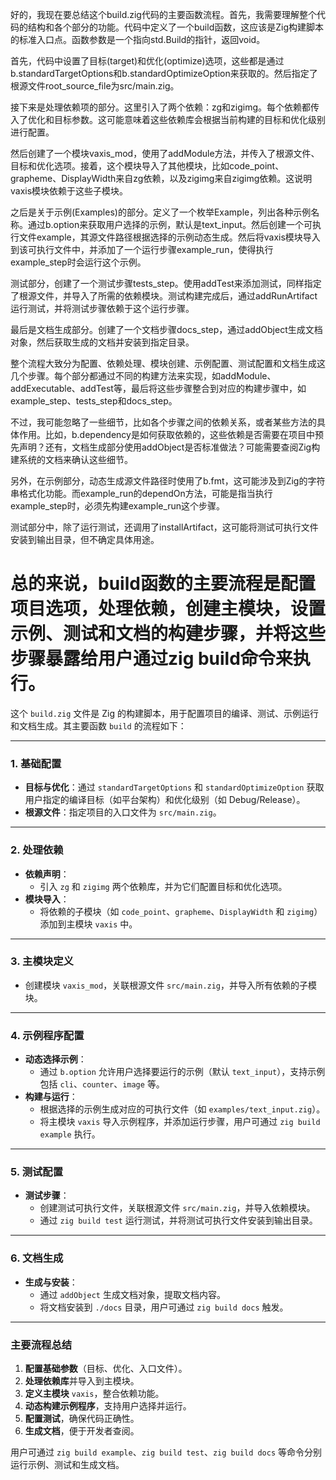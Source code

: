 好的，我现在要总结这个build.zig代码的主要函数流程。首先，我需要理解整个代码的结构和各个部分的功能。代码中定义了一个build函数，这应该是Zig构建脚本的标准入口点。函数参数是一个指向std.Build的指针，返回void。

首先，代码中设置了目标(target)和优化(optimize)选项，这些都是通过b.standardTargetOptions和b.standardOptimizeOption来获取的。然后指定了根源文件root_source_file为src/main.zig。

接下来是处理依赖项的部分。这里引入了两个依赖：zg和zigimg。每个依赖都传入了优化和目标参数。这可能意味着这些依赖库会根据当前构建的目标和优化级别进行配置。

然后创建了一个模块vaxis_mod，使用了addModule方法，并传入了根源文件、目标和优化选项。接着，这个模块导入了其他模块，比如code_point、grapheme、DisplayWidth来自zg依赖，以及zigimg来自zigimg依赖。这说明vaxis模块依赖于这些子模块。

之后是关于示例(Examples)的部分。定义了一个枚举Example，列出各种示例名称。通过b.option来获取用户选择的示例，默认是text_input。然后创建一个可执行文件example，其源文件路径根据选择的示例动态生成。然后将vaxis模块导入到该可执行文件中，并添加了一个运行步骤example_run，使得执行example_step时会运行这个示例。

测试部分，创建了一个测试步骤tests_step。使用addTest来添加测试，同样指定了根源文件，并导入了所需的依赖模块。测试构建完成后，通过addRunArtifact运行测试，并将测试步骤依赖于这个运行步骤。

最后是文档生成部分。创建了一个文档步骤docs_step，通过addObject生成文档对象，然后获取生成的文档并安装到指定目录。

整个流程大致分为配置、依赖处理、模块创建、示例配置、测试配置和文档生成这几个步骤。每个部分都通过不同的构建方法来实现，如addModule、addExecutable、addTest等，最后将这些步骤整合到对应的构建步骤中，如example_step、tests_step和docs_step。

不过，我可能忽略了一些细节，比如各个步骤之间的依赖关系，或者某些方法的具体作用。比如，b.dependency是如何获取依赖的，这些依赖是否需要在项目中预先声明？还有，文档生成部分使用addObject是否标准做法？可能需要查阅Zig构建系统的文档来确认这些细节。

另外，在示例部分，动态生成源文件路径时使用了b.fmt，这可能涉及到Zig的字符串格式化功能。而example_run的dependOn方法，可能是指当执行example_step时，必须先构建example_run这个步骤。

测试部分中，除了运行测试，还调用了installArtifact，这可能将测试可执行文件安装到输出目录，但不确定具体用途。

总的来说，build函数的主要流程是配置项目选项，处理依赖，创建主模块，设置示例、测试和文档的构建步骤，并将这些步骤暴露给用户通过zig build命令来执行。
================================================
这个 `build.zig` 文件是 Zig 的构建脚本，用于配置项目的编译、测试、示例运行和文档生成。其主要函数 `build` 的流程如下：

---

### **1. 基础配置**
- **目标与优化**：通过 `standardTargetOptions` 和 `standardOptimizeOption` 获取用户指定的编译目标（如平台架构）和优化级别（如 Debug/Release）。
- **根源文件**：指定项目的入口文件为 `src/main.zig`。

---

### **2. 处理依赖**
- **依赖声明**：
  - 引入 `zg` 和 `zigimg` 两个依赖库，并为它们配置目标和优化选项。
- **模块导入**：
  - 将依赖的子模块（如 `code_point`、`grapheme`、`DisplayWidth` 和 `zigimg`）添加到主模块 `vaxis` 中。

---

### **3. 主模块定义**
- 创建模块 `vaxis_mod`，关联根源文件 `src/main.zig`，并导入所有依赖的子模块。

---

### **4. 示例程序配置**
- **动态选择示例**：
  - 通过 `b.option` 允许用户选择要运行的示例（默认 `text_input`），支持示例包括 `cli`、`counter`、`image` 等。
- **构建与运行**：
  - 根据选择的示例生成对应的可执行文件（如 `examples/text_input.zig`）。
  - 将主模块 `vaxis` 导入示例程序，并添加运行步骤，用户可通过 `zig build example` 执行。

---

### **5. 测试配置**
- **测试步骤**：
  - 创建测试可执行文件，关联根源文件 `src/main.zig`，并导入依赖模块。
  - 通过 `zig build test` 运行测试，并将测试可执行文件安装到输出目录。

---

### **6. 文档生成**
- **生成与安装**：
  - 通过 `addObject` 生成文档对象，提取文档内容。
  - 将文档安装到 `./docs` 目录，用户可通过 `zig build docs` 触发。

---

### **主要流程总结**
1. **配置基础参数**（目标、优化、入口文件）。
2. **处理依赖库**并导入到主模块。
3. **定义主模块** `vaxis`，整合依赖功能。
4. **动态构建示例程序**，支持用户选择并运行。
5. **配置测试**，确保代码正确性。
6. **生成文档**，便于开发者查阅。

用户可通过 `zig build example`、`zig build test`、`zig build docs` 等命令分别运行示例、测试和生成文档。